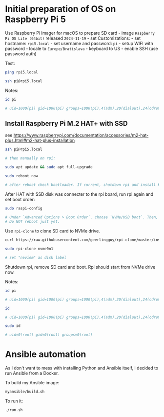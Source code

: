 # Initial preparation of OS on Raspberry Pi 5

Use Raspberry Pi Imager for macOS to prepare SD card
    - image `Raspberry Pi OS Lite (64bit)` released `2024-11-19`
    - set Customizations:
        - set hostname: `rpi5.local`
        - set username and password: `pi`
        - setup WIFI with password
        - locale to `Europe/Bratislava`
        - keyboard to US
        - enable SSH (use password auth)

Test:

```sh
ping rpi5.local

ssh pi@rpi5.local
```

Notes:

```sh
id pi

# uid=1000(pi) gid=1000(pi) groups=1000(pi),4(adm),20(dialout),24(cdrom),27(sudo),29(audio),44(video),46(plugdev),60(games),100(users),102(input),105(render),110(netdev),995(spi),994(i2c),993(gpio),115(lpadmin)
```

## Install Raspberry Pi M.2 HAT+ with SSD

see https://www.raspberrypi.com/documentation/accessories/m2-hat-plus.html#m2-hat-plus-installation

```sh
ssh pi@rpi5.local

# then manually on rpi:

sudo apt update && sudo apt full-upgrade

sudo reboot now

# after reboot check bootloader. If current, shutdown rpi and install HAT.
```

After HAT with SSD disk was connecter to the rpi board, run rpi again and set boot order:

```sh
sudo raspi-config

# Under `Advanced Options > Boot Order`, choose `NVMe/USB boot`. Then, exit `raspi-config` with `Finish`
# Do NOT reboot just yet.
```

Use `rpi-clone` to clone SD card to NVMe drive.

```sh
curl https://raw.githubusercontent.com/geerlingguy/rpi-clone/master/install | sudo bash

sudo rpi-clone nvme0n1

# set "neviem" as disk label
```

Shutdown rpi, remove SD card and boot. Rpi should start from NVMe drive now.

Notes:

```sh
id pi

# uid=1000(pi) gid=1000(pi) groups=1000(pi),4(adm),20(dialout),24(cdrom),27(sudo),29(audio),44(video),46(plugdev),60(games),100(users),102(input),105(render),110(netdev),995(spi),994(i2c),993(gpio),115(lpadmin)

id

# uid=1000(pi) gid=1000(pi) groups=1000(pi),4(adm),20(dialout),24(cdrom),27(sudo),29(audio),44(video),46(plugdev),60(games),100(users),102(input),105(render),110(netdev),115(lpadmin),993(gpio),994(i2c),995(spi)

sudo id

# uid=0(root) gid=0(root) groups=0(root)

```

# Ansible automation

As I don't want to mess with installing Python and Ansible itself, I decided to run Ansible from a Docker.

To build my Ansible image:

```sh
myansible/build.sh
```

To run it:

```sh
./run.sh
```
